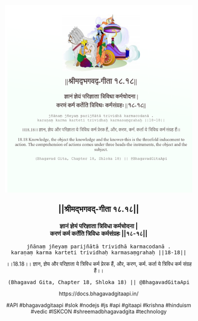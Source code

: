 <img src="../../asset/BG_18_18.png"/>
<center><h2>||श्रीमद्‍भगवद्‍-गीता १८.१८||</h2>
<h3>ज्ञानं ज्ञेयं परिज्ञाता त्रिविधा कर्मचोदना |<br/>करणं कर्म कर्तेति त्रिविधः कर्मसंग्रहः ||१८-१८||</h3>
<pre>jñānaṃ jñeyaṃ parijñātā trividhā karmacodanā .<br/>karaṇaṃ karma karteti trividhaḥ karmasaṃgrahaḥ ||18-18||</pre>
<p>।।18.18।। ज्ञान, ज्ञेय और परिज्ञाता ये त्रिविध कर्म प्रेरक हैं, और, करण, कर्म. कर्ता ये त्रिविध कर्म संग्रह हैं।।</p>
<pre>(Bhagavad Gita, Chapter 18, Shloka 18) || @BhagavadGitaApi</pre><p>https://docs.bhagavadgitaapi.in/</p><p>#API #bhagavadgitaapi #slok #nodejs #js #api #gitaapi #krishna #hinduism #vedic #ISKCON #shreemadbhagavadgita #technology</p></center>